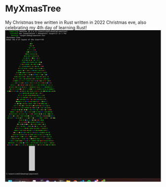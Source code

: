 # MyXmasTree
My Christmas tree written in Rust written in 2022 Christmas eve, also celebrating my 4th day of learning Rust!
![](showcase.png)
